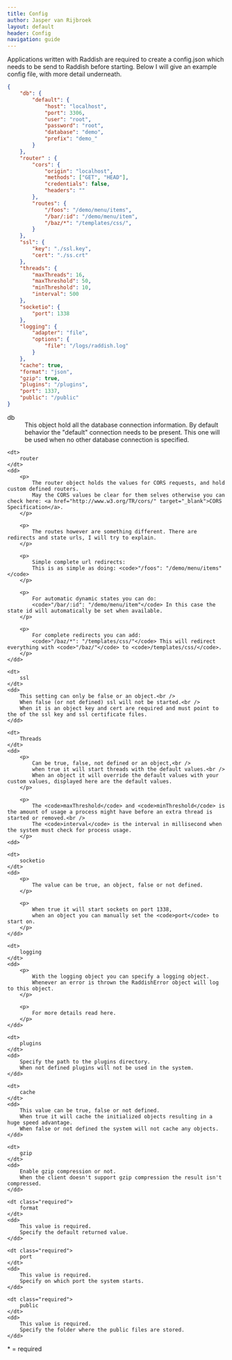 ```yaml
---
title: Config
author: Jasper van Rijbroek
layout: default
header: Config
navigation: guide
---
```


Applications written with Raddish are required to create a config.json which needs to be send to Raddish before starting.
Below I will give an example config file, with more detail underneath.

~~~ json
{
    "db": {
        "default": {
            "host": "localhost",
            "port": 3306,
            "user": "root",
            "password": "root",
            "database": "demo",
            "prefix": "demo_"
        }
    },
    "router" : {
        "cors": {
            "origin": "localhost",
            "methods": ["GET", "HEAD"],
            "credentials": false,
            "headers": ""
        },
        "routes": {
            "/foos": "/demo/menu/items",
            "/bar/:id": "/demo/menu/item",
            "/baz/*": "/templates/css/",
        }
    },
    "ssl": {
        "key": "./ssl.key",
        "cert": "./ss.crt"
    },
    "threads": {
        "maxThreads": 16,
        "maxThreshold": 50,
        "minThreshold": 10,
        "interval": 500
    },
    "socketio": {
        "port": 1338
    },
    "logging": {
        "adapter": "file",
        "options": {
            "file": "/logs/raddish.log"
        }
    },
    "cache": true,
    "format": "json",
    "gzip": true,
    "plugins": "/plugins",
    "port": 1337,
    "public": "/public"
}
~~~

<dl>
    <dt>
        db
    </dt>
    <dd>
        This object hold all the database connection information.
        By default behavior the "default" connection needs to be present.
        This one will be used when no other database connection is specified.
    </dd>
    
    <dt>
        router
    </dt>
    <dd>
        <p>
            The router object holds the values for CORS requests, and hold custom defined routers.
            May the CORS values be clear for them selves otherwise you can check here: <a href="http://www.w3.org/TR/cors/" target="_blank">CORS Specification</a>.
        </p>
        
        <p>
            The routes however are something different. There are redirects and state urls, I will try to explain.
        </p>
        
        <p>
            Simple complete url redirects: 
            This is as simple as doing: <code>"/foos": "/demo/menu/items"</code>
        </p>
        
        <p>
            For automatic dynamic states you can do: 
            <code>"/bar/:id": "/demo/menu/item"</code> In this case the state id will automatically be set when available.
        </p>
        
        <p>
            For complete redirects you can add: 
            <code>"/baz/*": "/templates/css/"</code> This will redirect everything with <code>"/baz/"</code> to <code>/templates/css/</code>.
        </p>
    </dd>
    
    <dt>
        ssl
    </dt>
    <dd>
        This setting can only be false or an object.<br />
        When false (or not defined) ssl will not be started.<br /> 
        When it is an object key and cert are required and must point to the of the ssl key and ssl certificate files.
    </dd>
    
    <dt>
        Threads
    </dt>
    <dd>
        <p>
            Can be true, false, not defined or an object,<br /> 
            when true it will start threads with the default values.<br /> 
            When an object it will override the default values with your custom values, displayed here are the default values.
        </p>
        
        <p>
            The <code>maxThreshold</code> and <code>minThreshold</code> is the amount of usage a process might have before an extra thread is started or removed.<br /> 
            The <code>interval</code> is the interval in millisecond when the system must check for process usage.
        </p>
    <dd>
    
    <dt>
        socketio    
    </dt>
    <dd>
        <p>
            The value can be true, an object, false or not defined.
        </p>
        
        <p>
            When true it will start sockets on port 1338, 
            when an object you can manually set the <code>port</code> to start on.
        </p>
    </dd>
    
    <dt>
        logging
    </dt>
    <dd>
        <p>
            With the logging object you can specify a logging object. 
            Whenever an error is thrown the RaddishError object will log to this object.
        </p>
        
        <p>
            For more details read here.
        </p>
    </dd>
    
    <dt>
        plugins
    </dt>
    <dd>
        Specify the path to the plugins directory. 
        When not defined plugins will not be used in the system.
    </dd>
    
    <dt>
        cache
    </dt>
    <dd>
        This value can be true, false or not defined. 
        When true it will cache the initialized objects resulting in a huge speed advantage. 
        When false or not defined the system will not cache any objects.
    </dd>
    
    <dt>
        gzip
    </dt>
    <dd>
        Enable gzip compression or not. 
        When the client doesn't support gzip compression the result isn't compressed.
    </dd>
    
    <dt class="required">
        format
    </dt>
    <dd>
        This value is required. 
        Specify the default returned value.
    </dd>
    
    <dt class="required">
        port
    </dt>
    <dd>
        This value is required. 
        Specify on which port the system starts.
    </dd>
    
    <dt class="required">
        public
    </dt>
    <dd>
        This value is required. 
        Specify the folder where the public files are stored.
    </dd>
</dl>

<div class="note">
    * = required
</div>